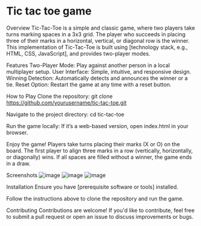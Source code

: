 # Tic tac toe game
 Overview
Tic-Tac-Toe is a simple and classic game, where two players take turns marking spaces in a 3x3 grid. The player who succeeds in placing three of their marks in a horizontal, vertical, or diagonal row is the winner. This implementation of Tic-Tac-Toe is built using [technology stack, e.g., HTML, CSS, JavaScript], and provides two-player modes.

Features
Two-Player Mode: Play against another person in a local multiplayer setup.
User Interface: Simple, intuitive, and responsive design.
Winning Detection: Automatically detects and announces the winner or a tie.
Reset Option: Restart the game at any time with a reset button.

How to Play
Clone the repository:
git clone https://github.com/yourusername/tic-tac-toe.git

Navigate to the project directory:
cd tic-tac-toe

Run the game locally:
If it’s a web-based version, open index.html in your browser.

Enjoy the game! Players take turns placing their marks (X or O) on the board. The first player to align three marks in a row (vertically, horizontally, or diagonally) wins. If all spaces are filled without a winner, the game ends in a draw.

Screenshots
![image](https://github.com/user-attachments/assets/3b941d3f-570b-4777-a549-543b494502ea)
![image](https://github.com/user-attachments/assets/d7e083a5-7df6-4b1c-b9a6-66bbe793a718)
![image](https://github.com/user-attachments/assets/07d314d6-892d-4576-a286-fb3a2db19990)

Installation
Ensure you have [prerequisite software or tools] installed.

Follow the instructions above to clone the repository and run the game.

Contributing
Contributions are welcome! If you'd like to contribute, feel free to submit a pull request or open an issue to discuss improvements or bugs.
